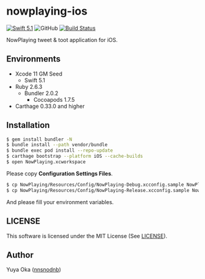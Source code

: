 # nowplaying-ios

[![Swift 5.1](https://img.shields.io/badge/language-Swift5.1-orange.svg)](https://developer.apple.com/swift)
![GitHub](https://img.shields.io/github/license/nnsnodnb/nowplaying-ios.svg)
[![Build Status](https://app.bitrise.io/app/8eca75fbd7da8604/status.svg?token=yseu5iRESgLabX5CHEjvWg&branch=deploygate)](https://app.bitrise.io/app/8eca75fbd7da8604)

NowPlaying tweet & toot application for iOS.

## Environments

- Xcode 11 GM Seed
  - Swift 5.1
- Ruby 2.6.3
  - Bundler 2.0.2
    - Cocoapods 1.7.5
- Carthage 0.33.0 and higher

## Installation

```bash
$ gem install bundler -N
$ bundle install --path vendor/bundle
$ bundle exec pod install --repo-update
$ carthage bootstrap --platform iOS --cache-builds
$ open NowPlaying.xcworkspace
```

Please copy **Configuration Settings Files**.

```bash
$ cp NowPlaying/Resources/Config/NowPlaying-Debug.xcconfig.sample NowPlaying/Resources/Config/NowPlaying-Debug.xcconfig
$ cp NowPlaying/Resources/Config/NowPlaying-Release.xcconfig.sample NowPlaying/Resources/Config/NowPlaying-Release.xcconfig
```

And please fill your environment variables.

## LICENSE

This software is licensed under the MIT License (See [LICENSE](LICENSE)).

## Author

Yuya Oka ([nnsnodnb](https://github.com/nnsnodnb))

